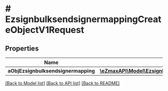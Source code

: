 # # EzsignbulksendsignermappingCreateObjectV1Request

## Properties

Name | Type | Description | Notes
------------ | ------------- | ------------- | -------------
**aObjEzsignbulksendsignermapping** | [**\eZmaxAPI\Model\EzsignbulksendsignermappingRequestCompound[]**](EzsignbulksendsignermappingRequestCompound.md) |  |

[[Back to Model list]](../../README.md#models) [[Back to API list]](../../README.md#endpoints) [[Back to README]](../../README.md)
